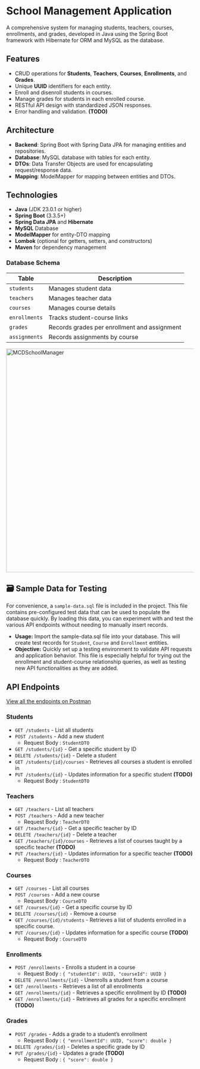 # School Management Application

A comprehensive system for managing students, teachers, courses, enrollments, and grades, developed in Java using the Spring Boot framework with Hibernate for ORM and MySQL as the database.

## Features

- CRUD operations for **Students**, **Teachers**, **Courses**, **Enrollments**, and **Grades**.
- Unique **UUID** identifiers for each entity.
- Enroll and disenroll students in courses.
- Manage grades for students in each enrolled course.
- RESTful API design with standardized JSON responses.
- Error handling and validation. **(TODO)**

## Architecture

- **Backend**: Spring Boot with Spring Data JPA for managing entities and repositories.
- **Database**: MySQL database with tables for each entity.
- **DTOs**: Data Transfer Objects are used for encapsulating request/response data.
- **Mapping**: ModelMapper for mapping between entities and DTOs.

## Technologies

- **Java** (JDK 23.0.1 or higher)
- **Spring Boot** (3.3.5+)
- **Spring Data JPA** and **Hibernate**
- **MySQL** Database
- **ModelMapper** for entity-DTO mapping
- **Lombok** (optional for getters, setters, and constructors)
- **Maven** for dependency management

### Database Schema

| Table         | Description                                  |
|---------------|----------------------------------------------|
| ``students``  | Manages student data                         |
| `teachers`    | Manages teacher data                         |
| `courses`     | Manages course details                       |
| `enrollments` | Tracks student-course links                  |
| `grades`      | Records grades per enrollment and assignment |
| `assignments`  | Records assignments by course                |

<img src="https://github.com/user-attachments/assets/d4302390-c8c4-4277-988a-cb4c68855d51" alt="MCDSchoolManager" width="600"/>


## 🗃️ Sample Data for Testing

For convenience, a `sample-data.sql` file is included in the project. This file contains pre-configured test data that can be used to populate the database quickly. By loading this data, you can experiment with and test the various API endpoints without needing to manually insert records.

- **Usage:** Import the sample-data.sql file into your database. This will create test records for `Student`, `Course` and `Enrollment` entities.
- **Objective:** Quickly set up a testing environment to validate API requests and application behavior.
This file is especially helpful for trying out the enrollment and student-course relationship queries, as well as testing new API functionalities as they are added.

## API Endpoints

[View all the endpoints on Postman](https://web.postman.co/workspace/1dcef16f-204d-4823-ba5f-c8e32e5ffaed/overview)

### Students

- `GET /students` - List all students
- `POST /students` - Add a new student
  - Request Body : `StudentDTO`
- `GET /students/{id}` - Get a specific student by ID
- `DELETE /students/{id}` - Delete a student
- `GET /students/{id}/courses` - Retrieves all courses a student is enrolled in
- `PUT /students/{id}` - Updates information for a specific student **(TODO)**
    - Request Body : `StudentDTO`

### Teachers

- `GET /teachers` - List all teachers
- `POST /teachers` - Add a new teacher
  - Request Body : `TeacherDTO`
- `GET /teachers/{id}` - Get a specific teacher by ID
- `DELETE /teachers/{id}` - Delete a teacher
- `GET /teachers/{id}/courses` - Retrieves a list of courses taught by a specific teacher **(TODO)**
- `PUT /teachers/{id}` - Updates information for a specific teacher **(TODO)**
    - Request Body : `TeacherDTO`

### Courses

- `GET /courses` - List all courses
- `POST /courses` - Add a new course
    - Request Body : `CourseDTO`
- `GET /courses/{id}` - Get a specific course by ID
- `DELETE /courses/{id}` - Remove a course
- `GET /courses/{id}/students` - Retrieves a list of students enrolled in a specific course.
- `PUT /courses/{id}` - Updates information for a specific course **(TODO)**
  - Request Body : `CourseDTO`

### Enrollments

- `POST /enrollments` - Enrolls a student in a course
  - Request Body : `{ "studentId": UUID, "courseId": UUID }`
- `DELETE /enrollments/{id}` - Unenrolls a student from a course
- `GET /enrollments` - Retrieves a list of all enrollments
- `GET /enrollments/{id}` - Retrieves a specific enrollment by ID **(TODO)**
- `GET /enrollments/{id}` - Retrieves all grades for a specific enrollment **(TODO)**

### Grades

- `POST /grades` - Adds a grade to a student’s enrollment
  - Request Body : `{ "enrollmentId": UUID, "score": double }`
- `DELETE /grades/{id}` - Deletes a specific grade by ID
- `PUT /grades/{id}` - Updates a grade **(TODO)**
    - Request Body : `{ "score": double }`
